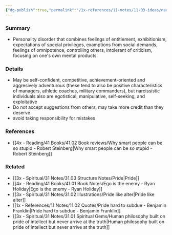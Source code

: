 ```yaml
---
{"dg-publish":true,"permalink":"/1x-references/11-notes/11-03-ideas/narcissism/","title":"Narcissism","created":"2023-11-04T23:50:25.000+03:00","updated":"2024-02-14T20:18:26.817+03:00"}
---
```



### Summary
- Personality disorder that combines feelings of entitlement, exhibitionism, expectations of special privileges, examptions from social demands, feelings of omnipotence, controlling others, intolerant of criticism, focusing on one's own mental products.

### Details
- May be self-confident, competitive, achievement-oriented and aggresively adventurous (these tend to also be positive characteristics of managers, athletic coaches, military commanders), but narcissistic individuals also are egotistical, manipulative, self-seeking, and exploitative
- Do not accept suggestions from others, may take more credit than they deserve
- avoid taking responsibility for mistakes

### References
- [[4x - Reading/41 Books/41.02 Book reviews/Why smart people can be so stupid - Robert Steinberg\|Why smart people can be so stupid - Robert Steinberg]]

### Related
- [[3x - Spiritual/31 Notes/31.03 Structure Notes/Pride\|Pride]]
- [[4x - Reading/41 Books/41.01 Book Notes/Ego is the enemy - Ryan Holiday\|Ego is the enemy - Ryan Holiday]]
- [[3x - Spiritual/31 Notes/31.02 Illustrations/Pride like alter\|Pride like alter]]
- [[1x - References/11 Notes/11.02 Quotes/Pride hard to subdue - Benjamin Franklin\|Pride hard to subdue - Benjamin Franklin]]
- [[3x - Spiritual/31 Notes/31.01 Spiritual Gems/Human philosophy built on pride of intellect but never arrive at the truth\|Human philosophy built on pride of intellect but never arrive at the truth]]